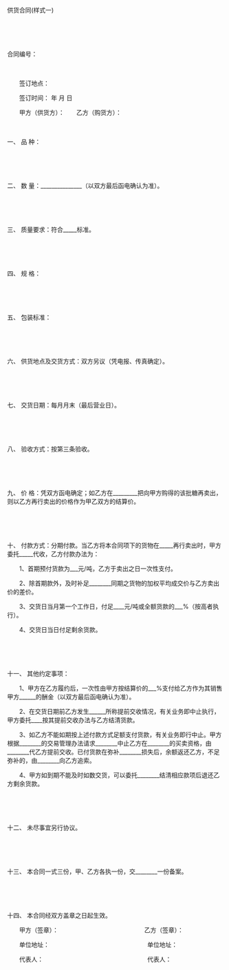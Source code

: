 



供货合同(样式一)



 

　　

　　


 合同编号：
 
　　



　　签订地点：

　　签订时间： 年 月 日　　

　　甲方（供货方）：　　乙方（购货方）：

　　

一、
品 种：

　　

　　

二、
数 量：_______________（以双方最后函电确认为准）。

　　

　　

三、
质量要求：符合_____标准。

　　

　　

四、
规 格：

　　

　　

五、
包装标准：

　　

　　

六、
供货地点及交货方式：双方另议（凭电报、传真确定）。

　　

　　

七、
交货日期：每月月末（最后营业日）。

　　

　　

八、
验收方式：按第三条验收。

　　

　　

九、
价 格：凭双方函电确定；如乙方在_________把向甲方购得的该批糖再卖出，则以乙方再行卖出的价格作为甲乙双方的结算价。

　　

　　

十、
付款方式：分期付款。当乙方将本合同项下的货物在_____再行卖出时，甲方委托_____代收，乙方付款办法为：

　　1、首期预付货款为___元/吨，乙方于卖出之日一次性支付。

　　2、除首期款外，及时补足________同期之货物的加权平均成交价与乙方卖出价的差价。

　　3、交货日当月第一个工作日，付足____元/吨或全额货款的___%（按高者执行）。

　　4、交货日当日付足剩余货款。

　　

　　

十一、
其他约定事项：

　　1、甲方在乙方履约后，一次性由甲方按结算价的___%支付给乙方作为其销售甲方______的酬金（以双方最后函电确认为准）。

　　2、在交货日期前乙方发生______所称提前交收情况，有关业务即中止执行，甲方委托____按其提前交收办法与乙方结清货款。

　　3、如乙方不能如期按上述付款方式足额支付货款，有关业务即行中止。甲方根据________的交易管理办法请求________中止乙方在________的买卖资格，由________代乙方提前交收。已付货款在弥补________损失后，余额返还乙方，不足弥补的，由________向乙方追索。

　　4、甲方如到期不能及时如数交货，可以委托________结清相应款项后退还乙方剩余货款。

　　

　　

十二、
未尽事宜另行协议。

　　

　　

十三、
本合同一式三份，甲、乙方各执一份，交________一份备案。

　　

　　

十四、
本合同经双方盖章之日起生效。　　

　　甲方（签章）：　　　　　　　　　　　　　　 乙方（签章）：

　　单位地址：　　　　　　　　　　　　　　　　 单位地址：

　　代表人：　　　　　　　　　　　　　　　　　 代表人：

　　
